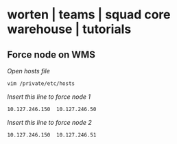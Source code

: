 # worten | teams | squad core warehouse | tutorials

## Force node on WMS

*Open hosts file*

```bash
vim /private/etc/hosts
```

*Insert this line to force node 1*

```bash
10.127.246.150  10.127.246.50
```

*Insert this line to force node 2*

```bash
10.127.246.150  10.127.246.51
```